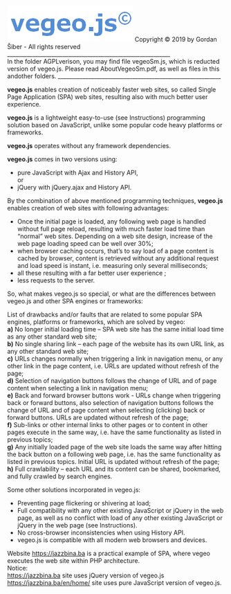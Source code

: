 <img src="images/vegeo.png"> 
Copyright © 2019 by Gordan Šiber - All rights reserved</br>
___________________________________________________________</br>
In the folder AGPLverison, you may find file vegeoSm.js, which is reducted version of vegeo.js. Please read AboutVegeoSm.pdf, as well as files in this andother folders.  
___________________________________________________________</br>

<strong>vegeo.js</strong> enables creation of noticeably faster web sites, so called Single Page Application (SPA) web sites, resulting also with much better user experience.

<strong>vegeo.js</strong> is a lightweight easy-to-use (see Instructions) programming solution based on JavaScript, unlike some popular code heavy platforms or frameworks. 

<strong>vegeo.js</strong> operates without any framework dependencies.

<strong>vegeo.js</strong> comes in two versions using:
- pure JavaScript with Ajax and History API,</br>
or
- jQuery with jQuery.ajax and History API.

By the combination of above mentioned programming techniques, <strong>vegeo.js</strong> enables creation of web sites with following advantages:
-	Once the initial page is loaded, any following web page is handled without full page reload, resulting with much faster load time than “normal” web sites. Depending on a web site design, increase of the web page loading speed can be well over 30%;
-	when browser caching occurs, that’s to say load of a page content is cached by browser, content is retrieved without any additional request and load speed is instant, i.e. measuring only several milliseconds; 
-	all these resulting with a far better user experience ;
-	less requests to the server.

So, what makes vegeo.js so special, or what are the differences between vegeo.js and other SPA engines or frameworks:

List of drawbacks and/or faults that are related to some popular SPA engines, platforms or frameworks, which are solved by vegeo:</br>
<strong>a)</strong> No longer initial loading time – SPA web site has the same initial load time as any other standard web site;</br>
<strong>b)</strong>	No single sharing link – each page of the website has its own URL link, as any other standard web site;</br>
<strong>c)</strong>	URLs changes normally when triggering a link in navigation menu, or any other link in the page content,  i.e. URLs are updated without refresh of the page;</br>
<strong>d)</strong>	Selection of navigation buttons follows the change of URL and of page content when selecting a link in navigation menu;</br>
<strong>e)</strong>	Back and forward browser buttons work - URLs change when triggering back or forward buttons, also selection of navigation buttons follows the change of URL and of page content when selecting (clicking) back or forward buttons. URLs are updated without refresh of the page;</br>
<strong>f)</strong> Sub-links or other internal links to other pages or to content in other pages execute in the same way, i.e. have the same functionality as listed in previous topics;</br>
<strong>g)</strong>	Any initially loaded page of the web site loads the same way after hitting the back button on a following web page, i.e. has the same functionality as listed in previous topics. Initial URL is updated without refresh of the page;</br>
<strong>h)</strong>	Full crawlability – each URL and its content can be shared, bookmarked, and fully crawled by search engines.

Some other solutions incorporated in vegeo.js:
-	Preventing page flickering or shivering at load;
-	Full compatibility with any other existing JavaScript or jQuery in the web page, as well as no conflict with load of any other existing JavaScript or jQuery in the web page (see Instructions).
-	No cross-browser inconsistencies when using History API.
-	vegeo.js is compatible with all modern web browsers and devices.  

Website https://jazzbina.ba is a practical example of SPA, where vegeo executes the web site within PHP architecture.</br>
Notice:</br>
https://jazzbina.ba  site uses jQuery version of vegeo.js</br> 
https://jazzbina.ba/en/home/ site uses pure JavaScript version of vegeo.js.
